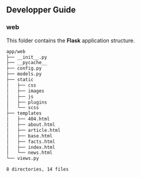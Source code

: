## Developper Guide

### web
This folder contains the **Flask** application structure.
```bash
app/web
├── __init__.py
├── __pycache__
├── config.py
├── models.py
├── static
│   ├── css
│   ├── images
│   ├── js
│   ├── plugins
│   └── scss
├── templates
│   ├── 404.html
│   ├── about.html
│   ├── article.html
│   ├── base.html
│   ├── facts.html
│   ├── index.html
│   └── news.html
└── views.py

8 directories, 14 files
```